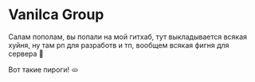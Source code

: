 # Vanilca Group
Салам пополам, вы попали на мой гитхаб, тут выкладывается всякая хуйня, ну там рп для разработв и тп, вообщем всякая фигня для сервера 🍬

Вот такие пироги! 🫓

